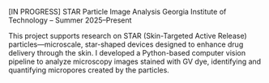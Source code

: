 [IN PROGRESS] STAR Particle Image Analysis
Georgia Institute of Technology – Summer 2025–Present

This project supports research on STAR (Skin-Targeted Active Release) particles—microscale, star-shaped devices designed to enhance drug delivery through the skin. I developed a Python-based computer vision pipeline to analyze microscopy images stained with GV dye, identifying and quantifying micropores created by the particles.
